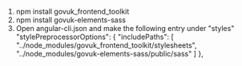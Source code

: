 
1. npm install govuk_frontend_toolkit
2. npm install govuk-elements-sass
3. Open angular-cli.json and make the following entry under "styles"
      "stylePreprocessorOptions": {
        "includePaths": [
          "../node_modules/govuk_frontend_toolkit/stylesheets",
          "../node_modules/govuk-elements-sass/public/sass"
        ]
      },
